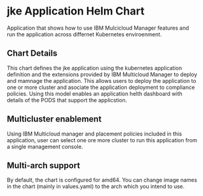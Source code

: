 # jke Application Helm Chart
Application that shows how to use IBM Mulcicloud Manager features and run the application across differnet Kubernetes enviroenment.

## Chart Details
This chart defines the jke application using the kubernetes application definition and the extensions provided by IBM Multicloud Manager to deploy and mamnage the application.  This allows users to deploy the application to one or more cluster and asociate the application deployment to compliance policies.  Using this model enables an application helth dashboard with details of the PODS that support the applicstion.

## Multicluster enablement
Using IBM Multicloud manager and placement policies included in this application, user can select one ore more cluster to run this application from a single management console.

## Multi-arch support
By default, the chart is configured for amd64. You can change image names in the chart (mainly in values.yaml) to the arch which you intend to use.

